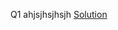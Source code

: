 Q1 ahjsjhsjhsjh
[Solution](https://github.com/Viveknishad/Competitive-Programming/blob/master/30_Days_of_LeetCode/01-04-2020%20Single%20Number.cpp)